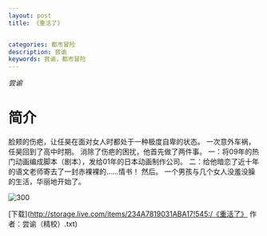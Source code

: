 ```yaml
---
layout: post
title: 《重活了》


categories: 都市冒险
description: 尝谕
keywords: 尝谕，都市冒险
---
```


*尝谕*

# 简介

脸颊的伤疤，让任昊在面对女人时都处于一种极度自卑的状态。
一次意外车祸，任昊回到了高中时期。
消除了伤疤的困扰，他首先做了两件事。
一：将09年的热门动画编成脚本（剧本），发给01年的日本动画制作公司。
二：给他暗恋了近十年的语文老师寄去了一封赤裸裸的……情书！
然后。
一个男孩与几个女人没羞没臊的生活，华丽地开始了。



![300](https://tva4.sinaimg.cn/large/008dGP0Fgy1gttmdvsvdqj305h07a745.jpg)

[下载](http://storage.live.com/items/234A7819031ABA17!545:/《重活了》 作者：尝谕（精校）.txt)
